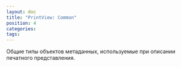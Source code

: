 ```yaml
---
layout: doc
title: "PrintView: Common"
position: 4
categories: 
tags: 
---
```


Общие типы объектов метаданных, используемые при описании печатного представления.

   



 

 

